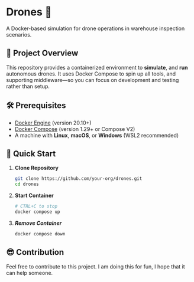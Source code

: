# Drones 🚁

A Docker-based simulation for drone operations in warehouse inspection scenarios.

## 🤖 Project Overview

This repository provides a containerized environment to **simulate**, and **run** autonomous drones. It uses Docker Compose to spin up all tools, and supporting middleware—so you can focus on development and testing rather than setup.

## 🛠️ Prerequisites

- [Docker Engine](https://docs.docker.com/engine/install/) (version 20.10+)  
- [Docker Compose](https://docs.docker.com/compose/install/) (version 1.29+ or Compose V2)  
- A machine with **Linux**, **macOS**, or **Windows** (WSL2 recommended)

## 🚀 Quick Start

1. **Clone Repository**

   ```bash
   git clone https://github.com/your-org/drones.git
   cd drones

2. **Start Container**

   ```bash
   # CTRL+C to stop
   docker compose up

3. ***Remove Container***

   ```bash
   docker compose down

## 😎 Contribution

Feel free to contribute to this project. I am doing this for fun, I hope that it can help someone.
